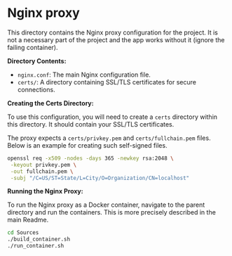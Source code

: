 # Nginx proxy

This directory contains the Nginx proxy configuration for the project.
It is not a necessary part of the project and the app works without it (ignore the failing container).

**Directory Contents:**

* `nginx.conf`: The main Nginx configuration file.
* `certs/`: A directory containing SSL/TLS certificates for secure connections.

**Creating the Certs Directory:**

To use this configuration, you will need to create a `certs` directory within
this directory. It should contain your SSL/TLS certificates.

The proxy expects a `certs/privkey.pem` and `certs/fullchain.pem` files.
Below is an example for creating such self-signed files.

```bash
openssl req -x509 -nodes -days 365 -newkey rsa:2048 \
 -keyout privkey.pem \
 -out fullchain.pem \
 -subj "/C=US/ST=State/L=City/O=Organization/CN=localhost"

```

**Running the Nginx Proxy:**

To run the Nginx proxy as a Docker container, navigate to the parent directory
and run the containers.
This is more precisely described in the main Readme.

```bash
cd Sources
./build_container.sh
./run_container.sh
```


